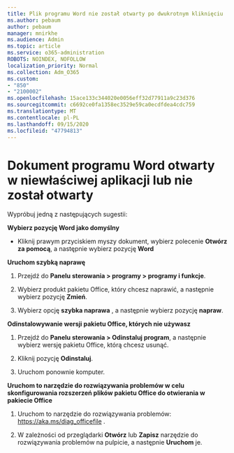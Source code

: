 ```yaml
---
title: Plik programu Word nie został otwarty po dwukrotnym kliknięciu
ms.author: pebaum
author: pebaum
manager: mnirkhe
ms.audience: Admin
ms.topic: article
ms.service: o365-administration
ROBOTS: NOINDEX, NOFOLLOW
localization_priority: Normal
ms.collection: Adm_O365
ms.custom:
- "850"
- "2100002"
ms.openlocfilehash: 15ace133c344020e0056eff32d77911a9c23d376
ms.sourcegitcommit: c6692ce0fa1358ec3529e59ca0ecdfdea4cdc759
ms.translationtype: MT
ms.contentlocale: pl-PL
ms.lasthandoff: 09/15/2020
ms.locfileid: "47794813"
---
```

# <a name="word-document-opened-in-the-wrong-app-or-didnt-open"></a>Dokument programu Word otwarty w niewłaściwej aplikacji lub nie został otwarty

Wypróbuj jedną z następujących sugestii:

**Wybierz pozycję Word jako domyślny**

- Kliknij prawym przyciskiem myszy dokument, wybierz polecenie **Otwórz za pomocą**, a następnie wybierz pozycję **Word**

**Uruchom szybką naprawę**

1. Przejdź do **Panelu sterowania > programy > programy i funkcje**.

2. Wybierz produkt pakietu Office, który chcesz naprawić, a następnie wybierz pozycję **Zmień**.

3. Wybierz opcję **szybka naprawa** , a następnie wybierz pozycję **napraw**.

**Odinstalowywanie wersji pakietu Office, których nie używasz**

1. Przejdź do **Panelu sterowania > Odinstaluj program**, a następnie wybierz wersję pakietu Office, którą chcesz usunąć.

2. Kliknij pozycję **Odinstaluj**.

3. Uruchom ponownie komputer.

**Uruchom to narzędzie do rozwiązywania problemów w celu skonfigurowania rozszerzeń plików pakietu Office do otwierania w pakiecie Office**

1. Uruchom to narzędzie do rozwiązywania problemów: https://aka.ms/diag_officefile .

2. W zależności od przeglądarki **Otwórz** lub **Zapisz** narzędzie do rozwiązywania problemów na pulpicie, a następnie **Uruchom** je.
